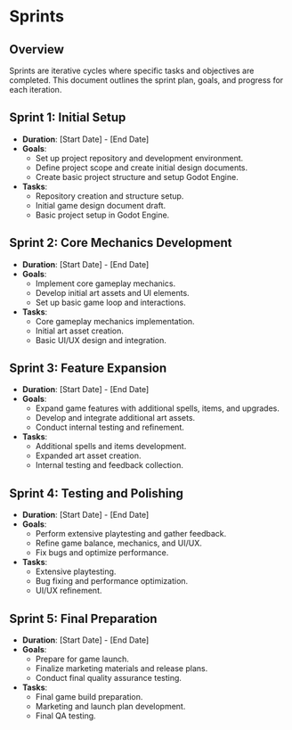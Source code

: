 # Sprints

## Overview
Sprints are iterative cycles where specific tasks and objectives are completed. This document outlines the sprint plan, goals, and progress for each iteration.

## Sprint 1: Initial Setup
- **Duration**: [Start Date] - [End Date]
- **Goals**:
  - Set up project repository and development environment.
  - Define project scope and create initial design documents.
  - Create basic project structure and setup Godot Engine.
- **Tasks**:
  - Repository creation and structure setup.
  - Initial game design document draft.
  - Basic project setup in Godot Engine.

## Sprint 2: Core Mechanics Development
- **Duration**: [Start Date] - [End Date]
- **Goals**:
  - Implement core gameplay mechanics.
  - Develop initial art assets and UI elements.
  - Set up basic game loop and interactions.
- **Tasks**:
  - Core gameplay mechanics implementation.
  - Initial art asset creation.
  - Basic UI/UX design and integration.

## Sprint 3: Feature Expansion
- **Duration**: [Start Date] - [End Date]
- **Goals**:
  - Expand game features with additional spells, items, and upgrades.
  - Develop and integrate additional art assets.
  - Conduct internal testing and refinement.
- **Tasks**:
  - Additional spells and items development.
  - Expanded art asset creation.
  - Internal testing and feedback collection.

## Sprint 4: Testing and Polishing
- **Duration**: [Start Date] - [End Date]
- **Goals**:
  - Perform extensive playtesting and gather feedback.
  - Refine game balance, mechanics, and UI/UX.
  - Fix bugs and optimize performance.
- **Tasks**:
  - Extensive playtesting.
  - Bug fixing and performance optimization.
  - UI/UX refinement.

## Sprint 5: Final Preparation
- **Duration**: [Start Date] - [End Date]
- **Goals**:
  - Prepare for game launch.
  - Finalize marketing materials and release plans.
  - Conduct final quality assurance testing.
- **Tasks**:
  - Final game build preparation.
  - Marketing and launch plan development.
  - Final QA testing.

